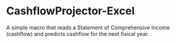 # CashflowProjector-Excel
A simple macro that reads a Statement of Comprehensive Income (cashflow) and predicts cashflow for the next fisical year.
